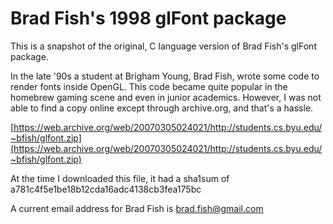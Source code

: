 # Brad Fish's 1998 glFont package

This is a snapshot of the original, C language version of Brad Fish's glFont package.

In the late '90s a student at Brigham Young, Brad Fish, wrote some code to render fonts inside OpenGL.
This code became quite popular in the homebrew gaming scene and even in junior academics.
However, I was not able to find a copy online except through archive.org, and that's a hassle.

[https://web.archive.org/web/20070305024021/http://students.cs.byu.edu/~bfish/glfont.zip](https://web.archive.org/web/20070305024021/http://students.cs.byu.edu/~bfish/glfont.zip)

At the time I downloaded this file, it had a sha1sum of a781c4f5e1be18b12cda16adc4138cb3fea175bc

A current email address for Brad Fish is brad.fish@gmail.com
